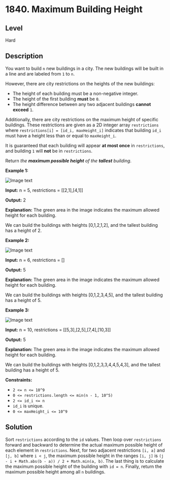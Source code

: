 # 1840. Maximum Building Height
## Level
Hard

## Description
You want to build `n` new buildings in a city. The new buildings will be built in a line and are labeled from `1` to `n`.

However, there are city restrictions on the heights of the new buildings:

* The height of each building must be a non-negative integer.
* The height of the first building **must** be `0`.
* The height difference between any two adjacent buildings **cannot exceed** `1`.

Additionally, there are city restrictions on the maximum height of specific buildings. These restrictions are given as a 2D integer array `restrictions` where `restrictions[i] = [id_i, maxHeight_i]` indicates that building `id_i` must have a height less than or equal to `maxHeight_i`.

It is guaranteed that each building will appear **at most once** in `restrictions`, and building `1` will **not** be in `restrictions`.

Return *the **maximum possible height** of the **tallest** building*.

**Example 1:**

![Image text](https://assets.leetcode.com/uploads/2021/04/08/ic236-q4-ex1-1.png)

**Input:** n = 5, restrictions = [[2,1],[4,1]]

**Output:** 2

**Explanation:** The green area in the image indicates the maximum allowed height for each building.

We can build the buildings with heights [0,1,2,1,2], and the tallest building has a height of 2.

**Example 2:**

![Image text](https://assets.leetcode.com/uploads/2021/04/08/ic236-q4-ex2.png)

**Input:** n = 6, restrictions = []

**Output:** 5

**Explanation:** The green area in the image indicates the maximum allowed height for each building.

We can build the buildings with heights [0,1,2,3,4,5], and the tallest building has a height of 5.

**Example 3:**

![Image text](https://assets.leetcode.com/uploads/2021/04/08/ic236-q4-ex3.png)

**Input:** n = 10, restrictions = [[5,3],[2,5],[7,4],[10,3]]

**Output:** 5

**Explanation:** The green area in the image indicates the maximum allowed height for each building.

We can build the buildings with heights [0,1,2,3,3,4,4,5,4,3], and the tallest building has a height of 5.

**Constraints:**

* `2 <= n <= 10^9`
* `0 <= restrictions.length <= min(n - 1, 10^5)`
* `2 <= id_i <= n`
* `id_i` is unique.
* `0 <= maxHeight_i <= 10^9`

## Solution
Sort `restrictions` according to the `id` values. Then loop over `restrictions` forward and backward to determine the actual maximum possible height of each element in `restrictions`. Next, for two adjacent restrictions `[i, a]` and `[j, b]` where `i < j`, the maximum possible height in the ranges `[i, j]` is `(j - i + Math.abs(b - a)) / 2 + Math.min(a, b)`. The last thing is to calculate the maximum possible height of the building with `id = n`. Finally, return the maximum possible height among all `n` buildings.
